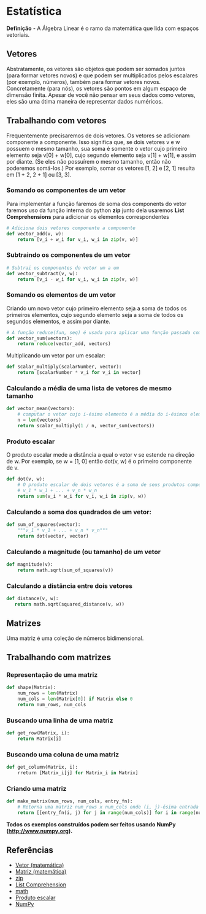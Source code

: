 # Estatística

**Definição** - A Álgebra Linear é o ramo da matemática que lida com espaços vetoriais.

## Vetores
Abstratamente, os vetores são objetos que podem ser somados juntos (para formar vetores novos) e que podem ser multiplicados pelos escalares (por exemplo, números), também para formar vetores novos. Concretamente (para nós), os vetores são pontos em algum espaço de dimensão finita. Apesar de você não pensar em seus dados como vetores, eles são uma ótima maneira de representar dados numéricos.

## Trabalhando com vetores
Frequentemente precisaremos de dois vetores. Os vetores se adicionam componente a componente. Isso significa que, se dois vetores v e w possuem o mesmo tamanho, sua soma é somente o vetor cujo primeiro elemento seja v[0] + w[0], cujo segundo elemento seja v[1] + w[1], e assim por diante. (Se eles não possuírem o mesmo tamanho, então não poderemos somá-los.) Por exemplo, somar os vetores [1, 2] e [2, 1] resulta em [1 + 2, 2 + 1] ou [3, 3].

### Somando os componentes de um vetor
Para implementar a função faremos de soma dos components do vetor faremos uso da função interna do python **zip** junto dela usaremos **List Comprehensions** para adicionar os elementos correspondentes
```python
# Adiciona dois vetores componente a componente
def vector_add(v, w):    
    return [v_i + w_i for v_i, w_i in zip(v, w)]
```

### Subtraindo os componentes de um vetor
```python
# Subtrai os componentes do vetor um a um
def vector_subtract(v, w):
    return [v_i - w_i for v_i, w_i in zip(v, w)]
```

### Somando os elementos de um vetor
Criando um novo vetor cujo primeiro elemento seja a soma de todos os primeiros elementos, cujo segundo elemento seja a soma de todos os segundos elementos, e assim por diante.
```python
# A função reduce(fun, seq) é usada para aplicar uma função passada como argumento a todos os elementos de uma lista. A função é definida no módulo 'functools'.
def vector_sum(vectors):
    return reduce(vector_add, vectors)

```
Multiplicando um vetor por um escalar:
```python
def scalar_multiply(scalarNumber, vector):
    return [scalarNumber * v_i for v_i in vector]
```

### Calculando a média de uma lista de vetores de mesmo tamanho
```python
def vector_mean(vectors):
    # computar o vetor cujo i-ésimo elemento é a média do i-ésimos elementos dos vetores de entrada
    n = len(vectors)
    return scalar_multiply(1 / n, vector_sum(vectors))
```

### Produto escalar
O produto escalar mede a distância a qual o vetor v se estende na direção de w. Por exemplo, se w = [1, 0] então dot(v, w) é o primeiro componente de v.
```python
def dot(v, w):
    # O produto escalar de dois vetores é a soma de seus produtos componente a componente.
    # v_1 * w_1 + ... + v_n * w_n
    return sum(v_i * w_i for v_i, w_i in zip(v, w))
```

### Calculando a soma dos quadrados de um vetor:
```python
def sum_of_squares(vector):
    """v_1 * v_1 + ... + v_n * v_n"""
    return dot(vector, vector)
```

### Calculando a magnitude (ou tamanho) de um vetor
```python
def magnitude(v):
    return math.sqrt(sum_of_squares(v))
```

### Calculando a distância entre dois vetores
```python
def distance(v, w):
   return math.sqrt(squared_distance(v, w))
```

## Matrizes
Uma matriz é uma coleção de números bidimensional.

## Trabalhando com matrizes

### Representação de uma matriz
```python
def shape(Matrix):
    num_rows = len(Matrix)
    num_cols = len(Matrix[0]) if Matrix else 0
    return num_rows, num_cols
```

### Buscando uma linha de uma matriz
```python
def get_row(Matrix, i):
    return Matrix[i]
```

### Buscando uma coluna de uma matriz
```python
def get_column(Matrix, i):
    rreturn [Matrix_i[j] for Matrix_i in Matrix]
```

### Criando uma matriz
```python
def make_matrix(num_rows, num_cols, entry_fn):
    # Retorna uma matriz num_rows x num_cols onde (i, j)-ésima entrada é a função definida entry_fn(i, j)
    return [[entry_fn(i, j) for j in range(num_cols)] for i in range(num_rows)]
```

**Todos os exemplos construídos podem ser feitos usando NumPy (http://www.numpy.org).**

## Referências
- [Vetor (matemática)](https://pt.wikipedia.org/wiki/Vetor_(matem%C3%A1tica))
- [Matriz (matemática)](https://pt.wikipedia.org/wiki/Matriz_(matem%C3%A1tica))
- [zip](http://devfuria.com.br/python/built-in-zip/)
- [List Comprehension](https://python-3-patterns-idioms-test.readthedocs.io/en/latest/Comprehensions.html)
- [math](https://docs.python.org/3/library/math.html)
- [Produto escalar](https://pt.wikipedia.org/wiki/Produto_escalar)
- [NumPy](http://www.numpy.org)